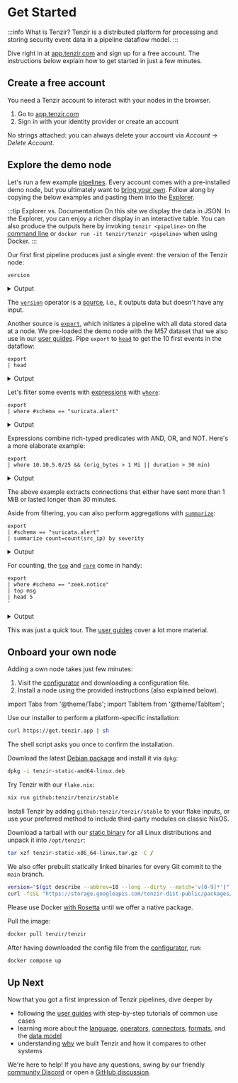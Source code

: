 # Get Started

:::info What is Tenzir?
Tenzir is a distributed platform for processing and storing security event data
in a pipeline dataflow model.
:::

Dive right in at [app.tenzir.com](https://app.tenzir.com) and sign up for a free
account. The instructions below explain how to get started in just a few
minutes.

## Create a free account

You need a Tenzir account to interact with your nodes in the browser.

1. Go to [app.tenzir.com](https://app.tenzir.com)
2. Sign in with your identity provider or create an account

No strings attached: you can always delete your account via *Account* → *Delete
Account*.

## Explore the demo node

Let's run a few example [pipelines](language/pipelines.md). Every account comes
with a pre-installed demo node, but you ultimately want to [bring your
own](setup-guides/deploy-a-node/README.md). Follow along by copying the below
examples and pasting them into the [Explorer](https://app.tenzir.com/explorer).

:::tip Explorer vs. Documentation
On this site we display the data in JSON. In the Explorer, you can enjoy a
richer display in an interactive table. You can also produce the outputs here by
invoking `tenzir <pipeline>` on the [command line](command-line.md) or
`docker run -it tenzir/tenzir <pipeline>` when using Docker.
:::

Our first first pipeline produces just a single event: the version of the
Tenzir node:

```
version
```

<details>
<summary>Output</summary>

```json
{
  "version": "v4.0.0-rc2-34-g9197f7355e",
  "plugins": [
    {
      "name": "compaction",
      "version": "bundled"
    },
    {
      "name": "inventory",
      "version": "bundled"
    },
    {
      "name": "kafka",
      "version": "bundled"
    },
    {
      "name": "matcher",
      "version": "bundled"
    },
    {
      "name": "netflow",
      "version": "bundled"
    },
    {
      "name": "parquet",
      "version": "bundled"
    },
    {
      "name": "pcap",
      "version": "bundled"
    },
    {
      "name": "pipeline-manager",
      "version": "bundled"
    },
    {
      "name": "platform",
      "version": "bundled"
    },
    {
      "name": "web",
      "version": "bundled"
    }
  ]
}
```

(Output may vary based on your actual version.)

</details>

The [`version`](operators/sources/version.md) operator is a
[source](operators/sources/README.md), i.e., it outputs data but doesn't have
any input.

Another source is [`export`](operators/sources/export.md), which initiates a
pipeline with all data stored data at a node. We pre-loaded the demo node with
the M57 dataset that we also use in our [user guides](user-guides.md). Pipe
`export` to [`head`](operators/transformations/head.md) to get the 10 first
events in the dataflow:

```
export
| head
```

<details>
<summary>Output</summary>

TODO

</details>

Let's filter some events with [expressions](language/expressions.md) with
[`where`](operators/transformations/where.md):

```
export
| where #schema == "suricata.alert"
```

<details>
<summary>Output</summary>

```json
{
  "timestamp": "2021-11-17T13:52:05.695469",
  "flow_id": 1868285155318879,
  "pcap_cnt": 143,
  "vlan": null,
  "in_iface": null,
  "src_ip": "14.1.112.177",
  "src_port": 38376,
  "dest_ip": "198.71.247.91",
  "dest_port": 123,
  "proto": "UDP",
  "event_type": "alert",
  "community_id": null,
  "alert": {
    "app_proto": null,
    "action": "allowed",
    "gid": 1,
    "signature_id": 2017919,
    "rev": 2,
    "signature": "ET DOS Possible NTP DDoS Inbound Frequent Un-Authed MON_LIST Requests IMPL 0x03",
    "category": "Attempted Denial of Service",
    "severity": 2,
    "source": {
      "ip": null,
      "port": null
    },
    "target": {
      "ip": null,
      "port": null
    },
    "metadata": {
      "created_at": [
        "2014_01_03"
      ],
      "updated_at": [
        "2014_01_03"
      ]
    }
  },
  "flow": {
    "pkts_toserver": 2,
    "pkts_toclient": 0,
    "bytes_toserver": 468,
    "bytes_toclient": 0,
    "start": "2021-11-17T13:52:05.695391",
    "end": null,
    "age": null,
    "state": null,
    "reason": null,
    "alerted": null
  },
  "payload": null,
  "payload_printable": null,
  "stream": null,
  "packet": null,
  "packet_info": {
    "linktype": null
  },
  "app_proto": "failed"
}
```

(Only 1 out of 19 shown.)

</details>

Expressions combine rich-typed predicates with AND, OR, and NOT. Here's a more
elaborate example:

```
export
| where 10.10.5.0/25 && (orig_bytes > 1 Mi || duration > 30 min)
```

<details>
<summary>Output</summary>

```json
{
  "ts": "2021-11-19T06:30:30.918301",
  "uid": "C9T8pykxdsT7iSrc9",
  "id": {
    "orig_h": "10.10.5.101",
    "orig_p": 50046,
    "resp_h": "87.120.8.190",
    "resp_p": 9090
  },
  "proto": "tcp",
  "service": null,
  "duration": "5.09m",
  "orig_bytes": 1394538,
  "resp_bytes": 95179,
  "conn_state": "S1",
  "local_orig": null,
  "local_resp": null,
  "missed_bytes": 0,
  "history": "ShADad",
  "orig_pkts": 5046,
  "orig_ip_bytes": 1596390,
  "resp_pkts": 5095,
  "resp_ip_bytes": 298983,
  "tunnel_parents": null,
  "community_id": "1:UPodR2krvvXUGhc/NEL9kejd7FA=",
  "_write_ts": null
}
{
  "ts": "2021-11-19T07:05:44.694927",
  "uid": "ChnTjeQncxZrb0ZWg",
  "id": {
    "orig_h": "10.10.5.101",
    "orig_p": 50127,
    "resp_h": "87.120.8.190",
    "resp_p": 9090
  },
  "proto": "tcp",
  "service": null,
  "duration": "54.81s",
  "orig_bytes": 1550710,
  "resp_bytes": 97122,
  "conn_state": "S1",
  "local_orig": null,
  "local_resp": null,
  "missed_bytes": 0,
  "history": "ShADadww",
  "orig_pkts": 5409,
  "orig_ip_bytes": 1767082,
  "resp_pkts": 5477,
  "resp_ip_bytes": 316206,
  "tunnel_parents": null,
  "community_id": "1:aw0CtkT7YikUZWyqdHwgLhqJXxU=",
  "_write_ts": null
}
{
  "ts": "2021-11-19T06:30:15.910850",
  "uid": "CxuTEOgWv2Z74FCG6",
  "id": {
    "orig_h": "10.10.5.101",
    "orig_p": 50041,
    "resp_h": "87.120.8.190",
    "resp_p": 9090
  },
  "proto": "tcp",
  "service": null,
  "duration": "36.48m",
  "orig_bytes": 565,
  "resp_bytes": 507,
  "conn_state": "S1",
  "local_orig": null,
  "local_resp": null,
  "missed_bytes": 0,
  "history": "ShADad",
  "orig_pkts": 78,
  "orig_ip_bytes": 3697,
  "resp_pkts": 77,
  "resp_ip_bytes": 3591,
  "tunnel_parents": null,
  "community_id": "1:r337wYxbKPDv5Vkjoz3gGuld1bs=",
  "_write_ts": null
}
```

</details>

The above example extracts connections that either have sent more than 1 MiB or
lasted longer than 30 minutes.

Aside from filtering, you can also perform aggregations with
[`summarize`](operators/transformations/summarize.md):

```
export
| #schema == "suricata.alert"
| summarize count=count(src_ip) by severity
```

<details>
<summary>Output</summary>

```json
{
  "alert.severity": 1,
  "count": 134644
}
{
  "alert.severity": 2,
  "count": 26780
}
{
  "alert.severity": 3,
  "count": 179713
}
```

</details>

For counting, the [`top`](operators/transformations/top.md) and
[`rare`](operators/transformations/rare.md) come in handy:

```
export
| where #schema == "zeek.notice"
| top msg
| head 5
'
```

<details>
<summary>Output</summary>

```json
{"msg": "SSL certificate validation failed with (certificate has expired)", "n": 2201}
{"msg": "SSL certificate validation failed with (unable to get local issuer certificate)", "n": 1600}
{"msg": "SSL certificate validation failed with (self signed certificate)", "n": 603}
{"msg": "Detected SMB::FILE_WRITE to admin file share '\\\\10.5.26.4\\C$\\WINDOWS\\h48l10jxplwhq9eowyecjmwg0nxwu72zblns1l3v3c6uu6p6069r4c4c5yjwv_e7.exe'", "n": 339}
{"msg": "SSL certificate validation failed with (certificate is not yet valid)", "n": 324}
```

</details>

This was just a quick tour. The [user guides](user-guides.md) cover a lot more
material.

## Onboard your own node

Adding a own node takes just few minutes:

1. Visit the [configurator](https://app.tenzir.com/configurator) and downloading
   a configuration file.
2. Install a node using the provided instructions (also explained below).

import Tabs from '@theme/Tabs';
import TabItem from '@theme/TabItem';

<Tabs>
<TabItem value="universal" label="All Platforms" default>

Use our installer to perform a platform-specific installation:

```bash
curl https://get.tenzir.app | sh
```

The shell script asks you once to confirm the installation.

</TabItem>
<TabItem value="debian" label="Debian">

Download the latest [Debian package][tenzir-debian-package] and install it via
`dpkg`:

```bash
dpkg -i tenzir-static-amd64-linux.deb
```

[tenzir-debian-package]: https://github.com/tenzir/tenzir/releases/latest/download/tenzir-static-amd64-linux.deb

</TabItem>
<TabItem value="nix" label="Nix">

Try Tenzir with our `flake.nix`:

```bash
nix run github:tenzir/tenzir/stable
```

Install Tenzir by adding `github:tenzir/tenzir/stable` to your flake inputs, or
use your preferred method to include third-party modules on classic NixOS.

</TabItem>
<TabItem value="linux" label="Linux">

Download a tarball with our [static binary][tenzir-tarball] for all Linux
distributions and unpack it into `/opt/tenzir`:

```bash
tar xzf tenzir-static-x86_64-linux.tar.gz -C /
```

We also offer prebuilt statically linked binaries for every Git commit to the
`main` branch.

```bash
version="$(git describe --abbrev=10 --long --dirty --match='v[0-9]*')"
curl -fsSL "https://storage.googleapis.com/tenzir-dist-public/packages/main/tenzir-${version}-linux-static.tar.gz"
```

[tenzir-tarball]: https://github.com/tenzir/tenzir/releases/latest/download/tenzir-static-x86_64-linux.tar.gz

</TabItem>
<TabItem value="macos" label="macOS">

Please use Docker [with
Rosetta](https://levelup.gitconnected.com/docker-on-apple-silicon-mac-how-to-run-x86-containers-with-rosetta-2-4a679913a0d5)
until we offer a native package.

</TabItem>
<TabItem value="docker" label="Docker">

Pull the image:

```bash
docker pull tenzir/tenzir
```

</TabItem>
<TabItem value="docker-compose" label="Docker Compose">

After having downloaded the config file from the
[configurator](https://app.tenzir.com/configurator), run:

```bash
docker compose up
```

</TabItem>
</Tabs>

## Up Next

Now that you got a first impression of Tenzir pipelines, dive deeper by

- following the [user guides](user-guides.md) with step-by-step tutorials of
  common use cases
- learning more about the [language](language.md), [operators](operators.md),
  [connectors](connectors.md), [formats](formats.md), and the [data
  model](data-model.md)
- understanding [why](why-tenzir.md) we built Tenzir and how it compares to
  other systems

We're here to help! If you have any questions, swing by our friendly [community
Discord](/discord) or open a [GitHub
discussion](https://github.com/tenzir/tenzir/discussions).

